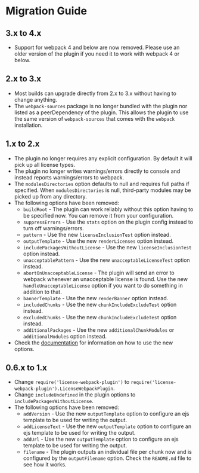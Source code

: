 # Migration Guide

## 3.x to 4.x
* Support for webpack 4 and below are now removed. Please use an older version of the plugin if you need it to work with webpack 4 or below.

## 2.x to 3.x
* Most builds can upgrade directly from 2.x to 3.x without having to change anything.
* The `webpack-sources` package is no longer bundled with the plugin nor listed as a peerDependency of the plugin. This allows the plugin to use the same version of `webpack-sources` that comes with the `webpack` installation.

## 1.x to 2.x
* The plugin no longer requires any explicit configuration. By default it will pick up all license types.
* The plugin no longer writes warnings/errors directly to console and instead reports warnings/errors to webpack.
* The `modulesDirectories` option defaults to null and requires full paths if specified. When `modulesDirectories` is null, third-party modules may be picked up from any directory.
* The following options have been removed:
  - `buildRoot` - The plugin can work reliably without this option having to be specified now. You can remove it from your configuration.
  - `suppressErrors` - Use the `stats` option on the plugin config instead to turn off warnings/errors.
  - `pattern` - Use the new `licenseInclusionTest` option instead.
  - `outputTemplate` - Use the new `renderLicenses` option instead.
  - `includePackagesWithoutLicense` - Use the new `licenseInclusionTest` option instead.
  - `unacceptablePattern` - Use the new `unacceptableLicenseTest` option instead.
  - `abortOnUnacceptableLicense` - The plugin will send an error to webpack whenever an unacceptable license is found. Use the new `handleUnacceptableLicense` option if you want to do something in addition to that.
  - `bannerTemplate` - Use the new `renderBanner` option instead.
  - `includedChunks` - Use the new `chunkIncludeExcludeTest` option instead.
  - `excludedChunks` - Use the new `chunkIncludeExcludeTest` option instead.
  - `additionalPackages` - Use the new `additionalChunkModules` or `additionalModules` option instead.
* Check the [documentation](DOCUMENTATION.md) for information on how to use the new options.

## 0.6.x to 1.x

* Change `require('license-webpack-plugin')` to `require('license-webpack-plugin').LicenseWebpackPlugin`.
* Change `includeUndefined` in the plugin options to `includePackagesWithoutLicense`.
* The following options have been removed: 
  - `addVersion` - Use the new `outputTemplate` option to configure an ejs template to be used for writing the output.
  - `addLicenseText` - Use the new `outputTemplate` option to configure an ejs template to be used for writing the output.
  - `addUrl` - Use the new `outputTemplate` option to configure an ejs template to be used for writing the output.
  - `filename` - The plugin outputs an individual file per chunk now and is configured by the `outputFilename` option. Check the `README.md` file to see how it works.
